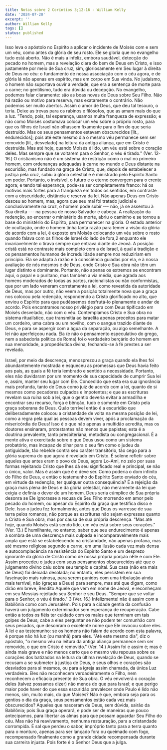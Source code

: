 ```yaml
---
title: Notas sobre 2 Coríntios 3;12-16 - William Kelly
date: '2024-07-20'
excerpt: ''
author: William Kelly
tags: []
status: published
---
```

Isso leva o apóstolo no Espírito a aplicar o incidente de Moisés com e
sem um véu, como antes da glória de seu rosto. Ele se gloria que no
evangelho tudo está aberto. Não é mais a infeliz, embora saudável,
detecção do pecado no homem, mas a revelação clara do bem de Deus em
Cristo, e isso justamente por meio de Sua cruz, sim, gloriosamente em
Seu lugar à direita de Deus no céu: o fundamento de nossa associação com
o céu agora, e de glória lá não apenas em espírito, mas em corpo em Sua
vinda. No judaísmo, o homem não suportava ouvir a verdade, que era a
sentença de morte para a carne; no gentilismo, tudo era dúvida ou
decepção. No evangelho, podemos falar claramente: são as boas novas de
Deus sobre Seu Filho. Não há razão ou motivo para reserva, mas
exatamente o contrário. Não podemos ser muito abertos. Assim o amor de
Deus, que deu tal tesouro, o teria. Deixe as trevas para os rabinos e
filósofos, que as amam mais do que a luz. \"Tendo, pois, tal esperança,
usamos muita franqueza de expressão; e não como Moisés costumava colocar
um véu sobre o próprio rosto, para que os filhos de Israel não olhassem
fixamente para o fim do que seria destruído. Mas os seus pensamentos
estavam obscurecidos \[lit., endurecidos\]; pois até este mesmo dia o
mesmo véu permanece sem ser removido \[lit., desvelado\] na leitura da
antiga aliança, que em Cristo é destruída. Mas até hoje, quando Moisés é
lido, um véu está sobre o coração deles. Mas sempre que se voltarem para
o Senhor, o véu é tirado.\" (Ver. 12-16.) O cristianismo não é um
sistema de restrição como o mal no primeiro homem, com ordenanças
adequadas à carne no mundo e Deus distante na escuridão, mas fundado na
graça de Cristo, que, depois de estabelecer a justiça pela cruz, subiu à
glória celestial e é ministrado pelo Espírito Santo em poder. Portanto,
o invisível, o futuro e o eterno convergem para o crente agora; e tendo
tal esperança, pode-se ser completamente franco: há os motivos mais
fortes para a franqueza em todos os sentidos, em contraste com a
obscuridade, distância e reserva da lei. Não apenas Deus em Cristo
desceu ao homem, mas, agora que seu mal foi tratado judicial e
conclusivamente na cruz, o homem pode subir --- não, já se assentou à
Sua direita --- na pessoa de nosso Salvador e cabeça. A realização da
redenção, ao encerrar o ministério da morte, abriu o caminho e se tornou
a base do ministério do Espírito, para permanecer na glória. O estado
anterior de ocultação, onde o homem tinha tanta razão para temer a visão
da glória de acordo com a lei, é exposto em Moisés colocando um véu
sobre o rosto quando falava com os filhos de Israel do lado de fora,2
enquanto ele invariavelmente o tirava sempre que entrava diante de
Jeová. A posição cristã está no contraste mais completo com a de Israel,
à qual a tradição e os pensamentos humanos de incredulidade sempre nos
reduziriam em princípio. Ela se adapta à razão e à consciência guiadas
por ela, e à nossa avaliação de nós mesmos e de Deus, onde Cristo e Sua
obra não têm um lugar distinto e dominante. Portanto, não apenas os
extremos se encontram aqui, o papal e o puritano, mas também a via
média, que agrada aos homens moderados de todas as partes, racionalistas
ou não conformistas, que por um lado veneram corretamente a lei, como
revestida da autoridade de Deus, mas por outro, não veem a posição
totalmente nova que a graça nos colocou pela redenção, respondendo a
Cristo glorificado no alto, que enviou o Espírito para que pudéssemos
desfrutá-lo plenamente e andar de acordo. Pois encontramos nosso
privilégio para com Deus tipificado em Moisés desvelado, não com o véu.
Contemplamos Cristo e Sua obra no sistema ritualístico, que transmitia
ao israelita apenas preceitos para matar um cordeiro, uma cabra ou um
novilho, com o sangue trazido diante de Deus, e para se aspergir com a
água da separação, ou algo semelhante. A lei não aperfeiçoou nada. Ela
(e não o pensamento especulativo do grego, nem a sabedoria política de
Roma) foi o verdadeiro berçário do homem em sua menoridade, a
propedêutica divina, fechando-se à fé prestes a ser revelada.\
\
Israel, por meio da descrença, menosprezou a graça quando ela lhes foi
abundantemente mostrada e esqueceu as promessas que Deus havia feito aos
pais, as quais a fé teria lembrado e sentido a necessidade. Portanto,
eles não duvidaram por um momento de sua capacidade de cumprir Sua lei
e, assim, manter seu lugar com Ele. Concedido que esta era sua
ignorância mais profunda, tanto de Deus como juiz de acordo com a lei,
quanto de si mesmos como pecadores culpados e impotentes; e que as
escrituras revelam sua ruína sob a lei, que o gentio deveria evitar a
armadilha e encontrar seu recurso, força e bênção, tudo e somente em
Cristo pela graça soberana de Deus. Quão terrível então é a escuridão
que deliberadamente colocou a cristandade de volta na mesma posição de
lei, como a regra pela qual as pessoas devem viver, após a proclamação
da misericórdia de Deus! Isso é o que não apenas a multidão acredita,
mas os doutores ensinaram, protestantes não menos que papistas; esta é a
doutrina prevalente, tanto presbiteriana, metodista ou congregacional. É
a mente ativa e exercitada sobre o que Deus usou como um sistema
probatório, mas incapaz de olhar para o seu fim como o judeu da
antiguidade, tão rebelde contra seu caráter transitório, tão cego para a
glória suprema do que agora é revelado em Cristo. É solene refletir
sobre aqueles que antes eram o povo de Deus, agora Lo-Ami, no zelo por
suas formas rejeitando Cristo que lhes dá seu significado real e
principal, se não o único, valor. Mas é assim que é e deve ser. Como
poderia o dom infinito do Filho de Deus, e então o testemunho do
Espírito Santo enviado do céu, em virtude da redenção, ter qualquer
outra consequência? É a rejeição da graça mais plena de Deus e da glória
celestial, não meramente da lei que exigia e definia o dever de um
homem. Deus seria cúmplice de Sua própria desonra se Ele ignorasse a
recusa de Seu Filho morrendo em amor pelo pecado do homem, ou apesar do
Espírito da graça que testifica disso e Dele. Isso o judeu fez
formalmente, antes que Deus os varresse de sua terra pelos romanos, não
porque as escrituras não sejam expressas quanto a Cristo e Sua obra, mas
por causa de sua própria descrença. \"Mas até hoje, quando Moisés está
sendo lido, um véu está sobre seus corações.\" (Ver. 13.) É humilhante,
no entanto, saber que seu endurecimento é apenas a sombra de uma
descrença mais culpada e incomparavelmente mais ampla que está se
estabelecendo na cristandade, não apenas profana, mas até mesmo
religiosa segundo a carne, em uma ilusão cada vez mais densa e
autocomplacência na resistência do Espírito Santo e um desprezo
ignorante da glória de Cristo como de nossa própria porção nEle e com
Ele. Assim procedeu o judeu com seus pensamentos obscurecidos até que o
julgamento divino caiu sobre seu templo e capital. Sua casa (não era
mais de Deus) foi deixada desolada; no entanto, eles persistem em sua
fascinação mais ruinosa, para serem punidos com uma tribulação ainda
mais terrível, não (graças a Deus) para sempre, mas até que digam, como
dirão em breve, Bendito Aquele que vem em nome de Jeová, e reconheçam em
seu Messias rejeitado seu Senhor e seu Deus. \"Sempre que se voltar para
o Senhor, o véu é tirado.\" 3 (Ver. 16.) Infelizmente! não é assim com a
Babilônia como com Jerusalém. Pois para a cidade gentia da confusão
haverá um julgamento exterminador sem esperança de recuperação. Cabe
então a todos os fiéis ter cuidado com os males que terminam em tais
golpes de Deus; cabe a eles perguntar se não podem ter comunhão com seus
pecados, que desonram o excelente nome que Ele invocou sobre eles. À lei
e ao testemunho: se os homens não falam de acordo com esta palavra, é
porque não há luz (ou manhã) para eles. \"Até este mesmo dia\", diz o
apóstolo, \"o mesmo véu na leitura da antiga aliança permanece sem ser
removido, o que em Cristo é removido.\" (Ver. 14.) Assim foi e assim é;
mas é ainda mais grave e não menos certo que o mesmo véu repousa sobre
os corações dos batizados na leitura da última revelação de Deus, quando
se recusam a se submeter à justiça de Deus, e seus olhos e corações são
desviados para si mesmos, ou para a igreja assim chamada, da única Luz
verdadeira. Eles não reconhecem verdadeiramente o Filho, nem reconhecem
a eficácia presente de Sua obra. O véu envolverá o coração deles (talvez
possamos dizer) não menos do que para Israel; e que perigo maior pode
haver do que essa escuridão prevalecer onde Paulo é lido não menos, sim,
muito mais, do que Moisés? Não é que, embora seja para os gentios o dia
da graça, seus pensamentos estão cada vez mais obscurecidos? Aqueles que
nasceram de Deus, sem dúvida, sairão da Babilônia; pois Sua graça
operará, e pode ser de maneiras que pouco antecipamos, para libertar as
almas para que possam aguardar Seu Filho do céu. Mas não há
reavivamento, nenhuma restauração, para a cristandade corrompida. É sal
que perdeu o sabor, impróprio tanto para a terra quanto para o monturo,
apenas para ser lançado fora ou queimado com fogo, recompensado
finalmente como a grande cidade recompensada durante sua carreira
injusta. Pois forte é o Senhor Deus que a julga.
